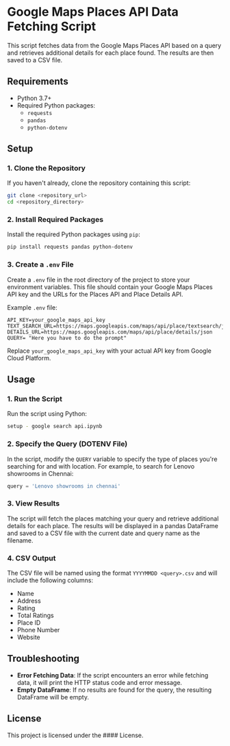 
# Google Maps Places API Data Fetching Script

This script fetches data from the Google Maps Places API based on a query and retrieves additional details for each place found. The results are then saved to a CSV file.

## Requirements

- Python 3.7+
- Required Python packages:
  - `requests`
  - `pandas`
  - `python-dotenv`

## Setup

### 1. Clone the Repository

If you haven't already, clone the repository containing this script:

```bash
git clone <repository_url>
cd <repository_directory>
```

### 2. Install Required Packages

Install the required Python packages using `pip`:

```bash
pip install requests pandas python-dotenv
```

### 3. Create a `.env` File

Create a `.env` file in the root directory of the project to store your environment variables. This file should contain your Google Maps Places API key and the URLs for the Places API and Place Details API.

Example `.env` file:

```env
API_KEY=your_google_maps_api_key
TEXT_SEARCH_URL=https://maps.googleapis.com/maps/api/place/textsearch/json
DETAILS_URL=https://maps.googleapis.com/maps/api/place/details/json
QUERY= "Here you have to do the prompt"
```

Replace `your_google_maps_api_key` with your actual API key from Google Cloud Platform.

## Usage

### 1. Run the Script

Run the script using Python:

```bash
setup - google search api.ipynb
```

### 2. Specify the Query (DOTENV File)

In the script, modify the `QUERY` variable to specify the type of places you're searching for and with location. For example, to search for Lenovo showrooms in Chennai:

```python
query = 'Lenovo showrooms in chennai'
```

### 3. View Results

The script will fetch the places matching your query and retrieve additional details for each place. The results will be displayed in a pandas DataFrame and saved to a CSV file with the current date and query name as the filename.

### 4. CSV Output

The CSV file will be named using the format `YYYYMMDD <query>.csv` and will include the following columns:
- Name
- Address
- Rating
- Total Ratings
- Place ID
- Phone Number
- Website

## Troubleshooting

- **Error Fetching Data**: If the script encounters an error while fetching data, it will print the HTTP status code and error message.
- **Empty DataFrame**: If no results are found for the query, the resulting DataFrame will be empty.

## License

This project is licensed under the #### License.